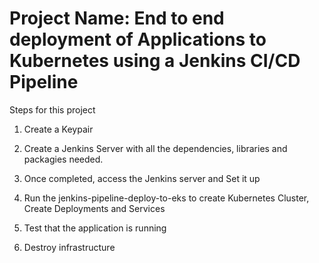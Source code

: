 # Project Name: End to end deployment of Applications to Kubernetes using a Jenkins CI/CD Pipeline

Steps for this project

1. Create a Keypair

2. Create a Jenkins Server with all the dependencies, libraries and packagies needed.

2. Once completed, access the Jenkins server and Set it up

4. Run the jenkins-pipeline-deploy-to-eks to create Kubernetes Cluster, Create Deployments and Services

5. Test that the application is running

6. Destroy infrastructure
